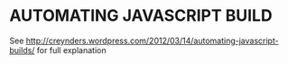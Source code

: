# AUTOMATING JAVASCRIPT BUILD

See http://creynders.wordpress.com/2012/03/14/automating-javascript-builds/ for full explanation

